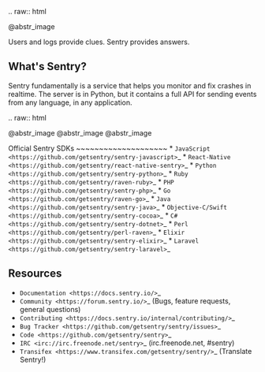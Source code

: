 .. raw:: html

@abstr_image 

Users and logs provide clues. Sentry provides answers. 

## What's Sentry?

Sentry fundamentally is a service that helps you monitor and fix crashes in realtime. The server is in Python, but it contains a full API for sending events from any language, in any application.

.. raw:: html

@abstr_image @abstr_image @abstr_image 

Official Sentry SDKs ~~~~~~~~~~~~~~~~~~~~ * `JavaScript <https://github.com/getsentry/sentry-javascript>`_ * `React-Native <https://github.com/getsentry/react-native-sentry>`_ * `Python <https://github.com/getsentry/sentry-python>`_ * `Ruby <https://github.com/getsentry/raven-ruby>`_ * `PHP <https://github.com/getsentry/sentry-php>`_ * `Go <https://github.com/getsentry/raven-go>`_ * `Java <https://github.com/getsentry/sentry-java>`_ * `Objective-C/Swift <https://github.com/getsentry/sentry-cocoa>`_ * `C# <https://github.com/getsentry/sentry-dotnet>`_ * `Perl <https://github.com/getsentry/perl-raven>`_ * `Elixir <https://github.com/getsentry/sentry-elixir>`_ * `Laravel <https://github.com/getsentry/sentry-laravel>`_

## Resources

  * `Documentation <https://docs.sentry.io/>`_
  * `Community <https://forum.sentry.io/>`_ (Bugs, feature requests, general questions)
  * `Contributing <https://docs.sentry.io/internal/contributing/>`_
  * `Bug Tracker <https://github.com/getsentry/sentry/issues>`_
  * `Code <https://github.com/getsentry/sentry>`_
  * `IRC <irc://irc.freenode.net/sentry>`_ (irc.freenode.net, #sentry)
  * `Transifex <https://www.transifex.com/getsentry/sentry/>`_ (Translate Sentry!)


